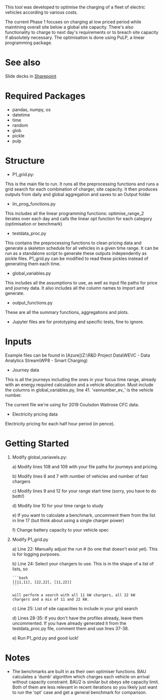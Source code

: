 This tool was developed to optimise the charging of a fleet of electric
vehicles according to various costs.

The current Phase 1 focuses on charging at low priced period while
maintining overall site below a global site capacity. There's also
functionality to charge to next day's requirements or to breach site
capacity if absolutely necessary. The optimisation is done using PuLP,
a linear programming package.

# See also

Slide decks in [Sharepoint](https://flexpowerltd.sharepoint.com/:f:/s/WEVCMFC/ErXbpxa-1YtKo6P5XfcKhhIB92Bj8NSUSW9O0Oc_36hyGQ?e=X2TiLs)

# Required Packages
- pandas, numpy, os
- datetime
- time
- random
- glob
- pickle
- pulp

# Structure

- P1_grid.py:

This is the main file to run. It runs all the preprocessing functions
and runs a grid search for each combination of charger, site capacity.
It then produces outputs from daily and global aggregation and saves to
an Output folder

- lin_prog_functions.py

This includes all the linear programming functions:
optimise_range_2 iterates over each day and calls the linear opt
function for each category (optimisation or benchmark)

- testdata_proc.py

This contains the preprocessing functions to clean pricing data and
generate a skeleton schedule for all vehicles in a given time range.
It can be run as a standalone script to generate these outputs
independently as pickle files. P1_grid.py can be modified to read these
pickles instead of generating them each time.

- global_variables.py

This includes all the assumptions to use, as well as input file paths
for price and journey data. It also includes all the column names to
import and generate.

- output_functions.py

These are all the summary functions, aggregations and plots.

- Jupyter files are for prototyping and specific tests, fine to ignore.

# Inputs
Example files can be found in [Azure](Z:\R&D Project Data\WEVC - Data Analytics Stream\WP8 - Smart Charging)

- Journey data

This is all the journeys including the ones in your focus time range,
already with an energy required calculation and a vehicle allocation.
Must include the columns in global_variables.py, line 41.
'vannumber_ev_' is the vehicle number.

The current file we're using for 2019 Coulsdon Waitrose CFC data.

- Electricity pricing data

Electricity pricing for each half hour period (in pence).

# Getting Started

1) Modify global_variavels.py:

    a) Modify lines 108 and 109 with your file paths for journeys and
   pricing.

    b) Modify lines 6 and 7 with number of vehicles and number of fast
       chargers

    c) Modify lines 9 and 12 for your range start time (sorry, you have
       to do both!)

    d) Modify line 10 for your time range to study

    e) If you want to calculate a benchmark, uncomment them from the
       list in line 17 (but think about using a single charger power)

    f) Change battery capacity to your vehicle spec

2) Modify P1_grid.py

    a) Line 22: Manually adjust the run # (to one that doesn't exist
       yet). This is for logging purposes.

    b) Line 24: Select your chargers to use. This is in the shape of a
       list of lists, so

       ```bash
       [[11,11], [22,22], [11,22]]
       ```

       will perform a search with all 11 kW chargers, all 22 kW
       chargers and a mix of 11 and 22 kW.

    c) Line 25: List of site capacities to include in your grid search

    d) Lines 28-35: If you don't have the profiles already, leave them
       uncommented. If you have already generated it from the
       testdata_proc.py file, comment them and use lines 37-38.

    e) Run P1_grid.py and good luck!

# Notes
- The benchmarks are built in as their own optimiser functions. BAU
calculates a 'dumb' algorithm which charges each vehicle on arrival
without capacity constraint. BAU2 is similar but obeys site capacity
limit. Both of them are less relevant in recent iterations so you
likely just want to run the 'opt' case and get a general benchmark for
comparison.
